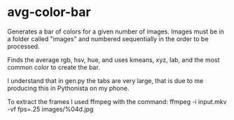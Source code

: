 # avg-color-bar

Generates a bar of colors for a given number of images.
Images must be in a folder called "images" and numbered sequentially in the order to be processed.

Finds the average rgb, hsv, hue, and uses kmeans, xyz, lab, and the most common color to create the bar.

I understand that in gen.py the tabs are very large, that is due to me producing this in Pythonista on my phone.


To extract the frames I used ffmpeg with the command:
                ffmpeg -i input.mkv -vf fps=.25 images/%04d.jpg
